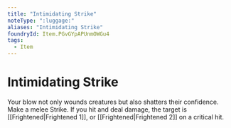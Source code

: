```yaml
---
title: "Intimidating Strike"
noteType: ":luggage:"
aliases: "Intimidating Strike"
foundryId: Item.PGvGYpAPUnmOWGu4
tags:
  - Item
---
```


# Intimidating Strike

Your blow not only wounds creatures but also shatters their confidence. Make a melee Strike. If you hit and deal damage, the target is [[Frightened|Frightened 1]], or [[Frightened|Frightened 2]] on a critical hit.
